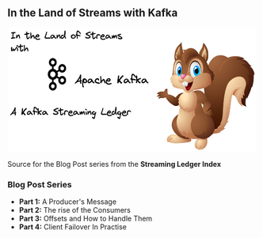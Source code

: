 In the Land of Streams with Kafka
---------------------------------

<p align="center">
    <img src="images/logo.png" width="500" height="250">
</p>

Source for the Blog Post series from the **Streaming Ledger Index**

### Blog Post Series
- **Part 1:** A Producer's Message
- **Part 2:** The rise of the Consumers
- **Part 3:** Offsets and How to Handle Them
- **Part 4:** Client Failover In Practise